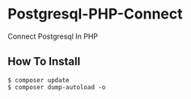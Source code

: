 # Postgresql-PHP-Connect
Connect Postgresql In PHP

## How To Install
```
$ composer update
$ composer dump-autoload -o
```
